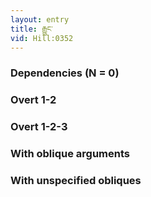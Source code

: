 ```yaml
---
layout: entry
title: རྒྱུང་
vid: Hill:0352
---
```

### Dependencies (N = 0)


### Overt 1-2


### Overt 1-2-3


### With oblique arguments


### With unspecified obliques
